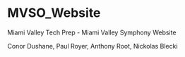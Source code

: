 MVSO_Website
============

Miami Valley Tech Prep - Miami Valley Symphony Website

Conor Dushane, Paul Royer, Anthony Root, Nickolas Blecki
